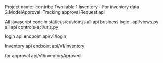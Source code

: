 # 

Project name:-cointribe
Two table
1.Inventory - For inventory data
2.ModelApproval -Tracking approval Request api

All javascript code in static/js/custom.js
all api business logic -api/views.py
all api controls-api/urls.py


login api endpoint
api/v1/login

Inventory api endpoint
api/v1/inventory

for approval 
api/v1/inventoryAproved

